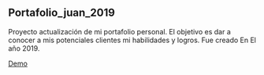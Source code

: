 ## Portafolio_juan_2019

Proyecto actualización de mi portafolio personal. El objetivo es dar a conocer a mis potenciales clientes mi habilidades y logros. Fue creado En El año 2019.

[Demo](https://lopez089.github.io/Portafolio_juan_2019/)
